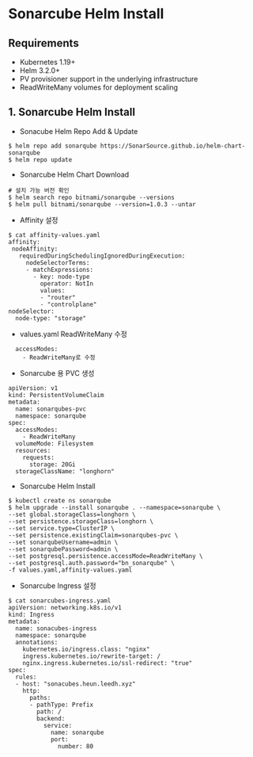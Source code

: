 # Sonarcube Helm Install

## Requirements
-   Kubernetes 1.19+
-   Helm 3.2.0+
-   PV provisioner support in the underlying infrastructure
-   ReadWriteMany volumes for deployment scaling

## 1. Sonarcube Helm Install

- Sonacube Helm Repo Add & Update

```
$ helm repo add sonarqube https://SonarSource.github.io/helm-chart-sonarqube
$ helm repo update
```

- Sonarcube Helm Chart Download

```
# 설치 가능 버전 확인
$ helm search repo bitnami/sonarqube --versions
$ helm pull bitnami/sonarqube --version=1.0.3 --untar
```

- Affinity 설정

```
$ cat affinity-values.yaml
affinity:
 nodeAffinity:
   requiredDuringSchedulingIgnoredDuringExecution:
     nodeSelectorTerms:
     - matchExpressions:
       - key: node-type
         operator: NotIn
         values:
         - "router"
         - "controlplane"
nodeSelector:
  node-type: "storage"
```

- values.yaml ReadWriteMany 수정

```
  accessModes:
    - ReadWriteMany로 수정
```

- Sonarcube 용 PVC 생성

```
apiVersion: v1
kind: PersistentVolumeClaim
metadata:
  name: sonarqubes-pvc
  namespace: sonarqube
spec:
  accessModes:
    - ReadWriteMany
  volumeMode: Filesystem
  resources:
    requests:
      storage: 20Gi
  storageClassName: "longhorn"
```

- Sonarcube Helm Install

```
$ kubectl create ns sonarqube
$ helm upgrade --install sonarqube . --namespace=sonarqube \
--set global.storageClass=longhorn \
--set persistence.storageClass=longhorn \
--set service.type=ClusterIP \
--set persistence.existingClaim=sonarqubes-pvc \
--set sonarqubeUsername=admin \
--set sonarqubePassword=admin \
--set postgresql.persistence.accessMode=ReadWriteMany \
--set postgresql.auth.password="bn_sonarqube" \
-f values.yaml,affinity-values.yaml
```

- Sonarcube Ingress 설정

```
$ cat sonarcubes-ingress.yaml
apiVersion: networking.k8s.io/v1
kind: Ingress
metadata:
  name: sonacubes-ingress
  namespace: sonarqube
  annotations:
    kubernetes.io/ingress.class: "nginx"
    ingress.kubernetes.io/rewrite-target: /
    nginx.ingress.kubernetes.io/ssl-redirect: "true"
spec:
  rules:
  - host: "sonacubes.heun.leedh.xyz"
    http:
      paths:
      - pathType: Prefix
        path: /
        backend:
          service:
            name: sonarqube
            port:
              number: 80
```
